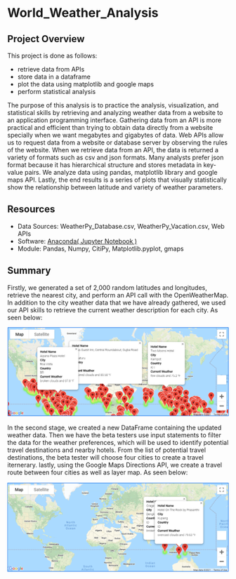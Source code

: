 # World_Weather_Analysis
## Project Overview
This project is done as follows: 
   - retrieve data from APIs 
   - store data in a dataframe
   - plot the data using matplotlib and google maps
   - perform statistical analysis
   
 The purpose of this analysis is to practice the analysis, visualization, and statistical skills by retrieving and analyzing weather data from 
 a website to an application programming interface. Gathering data from an API is more practical and efficient than trying to obtain data directly from
 a website specially when we want megabytes and gigabytes of data.
 Web APIs allow us to request data from a website or database server by observing the rules of the website. When we retrieve data from an API, the data is returned 
 a variety of formats such as csv and json formats. Many analysts prefer json format because it has hierarchical structure and stores metadata in key-value pairs. 
 We analyze data using pandas, matplotlib library and google maps API. Lastly, the end results is a series of plots that visually statistically show the relationship between latitude and variety of weather parameters. 
 
## Resources
- Data Sources: WeatherPy_Database.csv, WeatherPy_Vacation.csv, Web APIs
- Software: [Anaconda( Jupyter Notebook )](https://www.anaconda.com/products/individual)
- Module: Pandas, Numpy, CitiPy, Matplotlib.pyplot, gmaps




## Summary
Firstly, we generated a set of 2,000 random latitudes and longitudes, retrieve the nearest city, and perform an API call with the OpenWeatherMap. In addition
to the city weather data that we have already gathered, we used our API skills to retrieve the current weather description for each city. As seen below:


![here](https://github.com/halmasieh/World_Weather_Analysis/blob/main/Vacation_Search/WeatherPy_vacation_map.PNG)



In the second stage, we created a new DataFrame containing the updated weather data. Then we have the beta testers use input statements to filter 
the data for the weather preferences, which will be used to identify potential travel destinations and nearby hotels. From the list of potential 
travel destinations, the beta tester will choose four cities to create a travel iternerary. lastly, using the Google Maps Directions API, we create 
a travel route between four cities as well as layer map. As seen below:


![here](https://github.com/halmasieh/World_Weather_Analysis/blob/main/Vacation_Itinerary/WeatherPy_travel_map_markers.png)


